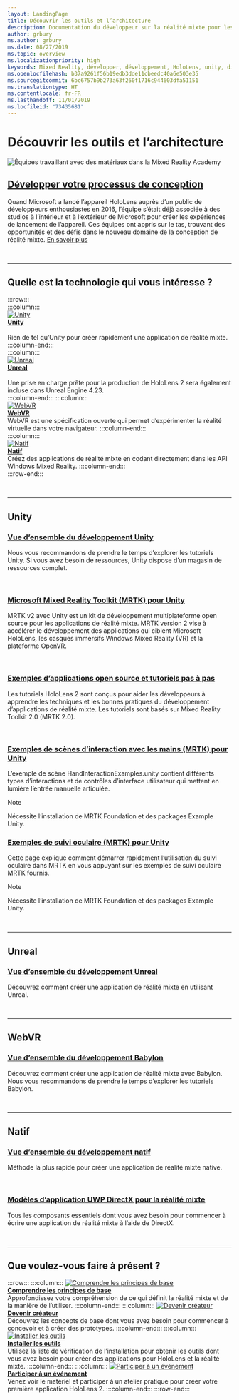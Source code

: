 ```yaml
---
layout: LandingPage
title: Découvrir les outils et l’architecture
description: Documentation du développeur sur la réalité mixte pour les casques immersifs et HoloLens.
author: grbury
ms.author: grbury
ms.date: 08/27/2019
ms.topic: overview
ms.localizationpriority: high
keywords: Mixed Reality, développer, développement, HoloLens, unity, directx
ms.openlocfilehash: b37a9261f56b19edb3dde11cbeedc40a6e503e35
ms.sourcegitcommit: 6bc6757b9b273a63f260f1716c944603dfa51151
ms.translationtype: HT
ms.contentlocale: fr-FR
ms.lasthandoff: 11/01/2019
ms.locfileid: "73435681"
---
```

# <a name="learn-the-tools-and-architecture"></a>Découvrir les outils et l’architecture


![Équipes travaillant avec des matériaux dans la Mixed Reality Academy](images/Development_Hero.png)

## <a name="expand-your-design-processcase-study-expanding-the-design-process-for-mixed-realitymd"></a>[Développer votre processus de conception](case-study-expanding-the-design-process-for-mixed-reality.md)

Quand Microsoft a lancé l’appareil HoloLens auprès d’un public de développeurs enthousiastes en 2016, l’équipe s’était déjà associée à des studios à l’intérieur et à l’extérieur de Microsoft pour créer les expériences de lancement de l’appareil. Ces équipes ont appris sur le tas, trouvant des opportunités et des défis dans le nouveau domaine de la conception de réalité mixte. [En savoir plus](case-study-expanding-the-design-process-for-mixed-reality.md)


<br>

---


## <a name="what-technology-path-are-you-interested-in"></a>Quelle est la technologie qui vous intéresse ? 


:::row:::   
    :::column:::    
       [![Unity](images/unity_logo.png)](development.md#unity)<br>
        **[Unity](development.md#unity)**<br>   
        Rien de tel qu’Unity pour créer rapidement une application de réalité mixte. 
    :::column-end:::    
    :::column:::    
        [![Unreal](images/Unreal_logo.png)](development.md#unreal)<br>
         **[Unreal](development.md#unreal)**<br>    
        Une prise en charge prête pour la production de HoloLens 2 sera également incluse dans Unreal Engine 4.23.    
    :::column-end:::
    :::column:::    
        [![WebVR](images/WebVR_logo.png)](development.md#webvr)<br>
        **[WebVR](development.md#webvr)**<br>
        WebVR est une spécification ouverte qui permet d’expérimenter la réalité virtuelle dans votre navigateur. 
    :::column-end:::        
    :::column:::    
        [![Natif](images/VisualStudio-small_logo.png)](development.md#native)<br>
        **[Natif](development.md#native)**<br> 
        Créez des applications de réalité mixte en codant directement dans les API Windows Mixed Reality. 
    :::column-end:::    
:::row-end:::

<br>

---

## <a name="unity"></a>Unity


### <a name="unity-development-overviewunity-development-overviewmd"></a>[Vue d’ensemble du développement Unity](unity-development-overview.md)
Nous vous recommandons de prendre le temps d’explorer les tutoriels Unity. Si vous avez besoin de ressources, Unity dispose d’un magasin de ressources complet. 

<br>

### <a name="microsofts-mixed-reality-toolkit-mrtk-for-unitymrtk-getting-startedmd"></a>[Microsoft Mixed Reality Toolkit (MRTK) pour Unity](mrtk-getting-started.md)
MRTK v2 avec Unity est un kit de développement multiplateforme open source pour les applications de réalité mixte. MRTK version 2 vise à accélérer le développement des applications qui ciblent Microsoft HoloLens, les casques immersifs Windows Mixed Reality (VR) et la plateforme OpenVR.

<br>

### <a name="open-source-sample-apps-and-step-by-step-tutorialstutorialsmd"></a>[Exemples d’applications open source et tutoriels pas à pas](tutorials.md)
Les tutoriels HoloLens 2 sont conçus pour aider les développeurs à apprendre les techniques et les bonnes pratiques du développement d’applications de réalité mixte. Les tutoriels sont basés sur Mixed Reality Toolkit 2.0 (MRTK 2.0).

<br>

### <a name="hand-interaction-examples-scene-mrtk-for-unityhttpsmicrosoftgithubiomixedrealitytoolkit-unitydocumentationgettingstartedwiththemrtkhtmlopen-and-run-the-handinteractionexamples-scene-in-editor"></a>[Exemples de scènes d’interaction avec les mains (MRTK) pour Unity](https://microsoft.github.io/MixedRealityToolkit-Unity/Documentation/GettingStartedWithTheMRTK.html#open-and-run-the-handinteractionexamples-scene-in-editor)
L’exemple de scène HandInteractionExamples.unity contient différents types d’interactions et de contrôles d’interface utilisateur qui mettent en lumière l’entrée manuelle articulée.
>[!NOTE]
>Nécessite l’installation de MRTK Foundation et des packages Example Unity.

### <a name="eye-tracking-examples-mrtk-for-unityhttpsmicrosoftgithubiomixedrealitytoolkit-unitydocumentationeyetrackingeyetracking_examplesoverviewhtml"></a>[Exemples de suivi oculaire (MRTK) pour Unity](https://microsoft.github.io/MixedRealityToolkit-Unity/Documentation/EyeTracking/EyeTracking_ExamplesOverview.html)
Cette page explique comment démarrer rapidement l’utilisation du suivi oculaire dans MRTK en vous appuyant sur les exemples de suivi oculaire MRTK fournis.
>[!NOTE]
>Nécessite l’installation de MRTK Foundation et des packages Example Unity.

<br>

---

## <a name="unreal"></a>Unreal

### <a name="unreal-development-overviewunreal-development-overviewmd"></a>[Vue d’ensemble du développement Unreal](unreal-development-overview.md)
Découvrez comment créer une application de réalité mixte en utilisant Unreal.

<br>

---

## <a name="webvr"></a>WebVR    

### <a name="babylon-development-overviewhttpsdocbabylonjscom"></a>[Vue d’ensemble du développement Babylon](https://doc.babylonjs.com/)  
Découvrez comment créer une application de réalité mixte avec Babylon. Nous vous recommandons de prendre le temps d’explorer les tutoriels Babylon.

<br>

---

## <a name="native"></a>Natif


### <a name="native-development-overviewdirectx-development-overviewmd"></a>[Vue d’ensemble du développement natif](directx-development-overview.md)
Méthode la plus rapide pour créer une application de réalité mixte native.

<br>

### <a name="directx-uwp-app-templates-for-mixed-realityhttpsmarketplacevisualstudiocomitemsitemnamewindowsmixedrealityteamwindowsmixedrealityapptemplatesvsix"></a>[Modèles d’application UWP DirectX pour la réalité mixte](https://marketplace.visualstudio.com/items?itemName=WindowsMixedRealityteam.WindowsMixedRealityAppTemplatesVSIX)
Tous les composants essentiels dont vous avez besoin pour commencer à écrire une application de réalité mixte à l’aide de DirectX.

<br>

---


## <a name="what-would-you-like-to-do-next"></a>Que voulez-vous faire à présent ?


:::row:::
    :::column:::
       [![Comprendre les principes de base](images/icon-lightbulb.jpg)](index.md#understand-the-basics)<br>
        **[Comprendre les principes de base](index.md#understand-the-basics)**<br>
        Approfondissez votre compréhension de ce qui définit la réalité mixte et de la manière de l’utiliser.
    :::column-end:::
    :::column:::
        [![Devenir créateur](images/icon-design.jpg)](design.md)<br>
         **[Devenir créateur](design.md)**<br>
        Découvrez les concepts de base dont vous avez besoin pour commencer à concevoir et à créer des prototypes.
    :::column-end:::
    :::column:::
        [![Installer les outils](images/icon-developer.jpg)](install-the-tools.md)<br>
         **[Installer les outils](install-the-tools.md)**<br>
        Utilisez la liste de vérification de l’installation pour obtenir les outils dont vous avez besoin pour créer des applications pour HoloLens et la réalité mixte.
    :::column-end:::
    :::column:::
        [![Participer à un événement](images/icon-calendar.jpg)](sf-academy-events.md)<br>
         **[Participer à un événement](sf-academy-events.md)**<br>
        Venez voir le matériel et participer à un atelier pratique pour créer votre première application HoloLens 2.
    :::column-end:::
:::row-end:::


<br>

<br>
